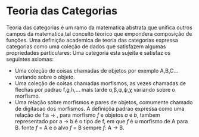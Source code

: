 # Teoria das Categorias

Teoria das categorias é um ramo da matematica abstrata que unifica outros campos da matematica,tal conceito teorico que empondera composição de funções.
Uma definição academica de teoria das categorias expressa categorias como uma coleção de dados que satisfazem algumas propriedades particulares:
Uma categoria esta sujeita e satisfaz os seguintes axiomas:
- Uma coleção de coisas chamadas de objetos por exemplo A,B,C... variando sobre o objeto.
- Uma coleção de coisas chamadas morfismos, as vezes chamadas de flechas por padrao f,g,h,... mais tarde α,β,φ,ψ,χ variando sobre o morfismo.
- Uma relação sobre morfismos e pares de objetos, comumente chamado de digitacao dos morfismos. A definiçõa padrao expressa como uma relação de f:a → , para morfismo _f_ e objetos _a_ e _b_, tambem representado por a → b é o tipo de f, em que _f_ é u morfismo de A para B.
fonte _f_ = A e o alvo _f_ = B   sempre _f_: A → B.
